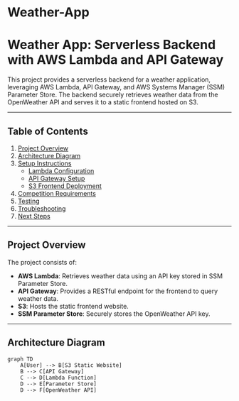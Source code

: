 # Weather-App
# Weather App: Serverless Backend with AWS Lambda and API Gateway

This project provides a serverless backend for a weather application, leveraging AWS Lambda, API Gateway, and AWS Systems Manager (SSM) Parameter Store. The backend securely retrieves weather data from the OpenWeather API and serves it to a static frontend hosted on S3.

---

## Table of Contents
1. [Project Overview](#project-overview)
2. [Architecture Diagram](#architecture-diagram)
3. [Setup Instructions](#setup-instructions)
   - [Lambda Configuration](#lambda-configuration)
   - [API Gateway Setup](#api-gateway-setup)
   - [S3 Frontend Deployment](#s3-frontend-deployment)
4. [Competition Requirements](#competition-requirements)
5. [Testing](#testing)
6. [Troubleshooting](#troubleshooting)
7. [Next Steps](#next-steps)

---

## Project Overview
The project consists of:
- **AWS Lambda**: Retrieves weather data using an API key stored in SSM Parameter Store.
- **API Gateway**: Provides a RESTful endpoint for the frontend to query weather data.
- **S3**: Hosts the static frontend website.
- **SSM Parameter Store**: Securely stores the OpenWeather API key.

---

## Architecture Diagram
```mermaid
graph TD
    A[User] --> B[S3 Static Website]
    B --> C[API Gateway]
    C --> D[Lambda Function]
    D --> E[Parameter Store]
    D --> F[OpenWeather API]

